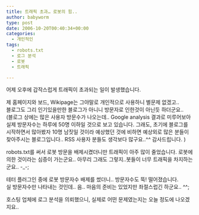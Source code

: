 ```yaml
---
title: 트래픽 초과… 로봇의 힘..
author: babyworm
type: post
date: 2006-10-20T00:40:34+00:00
categories:
  - 개인적인
tags:
  - robots.txt
  - 로그 분석
  - 로봇
  - 트래픽

---
```

어제 오후에 갑작스럽게 트래픽이 초과되는 일이 발생했습니다. 

제 홈페이지와 보드, Wikipage는 그야말로 개인적으로 사용하니 별문제 없겠고..  
블로그도 그리 인기있을만한 블로그가 아니니 방문자로 인한것이 아닌듯 하더군요..  
(블로그 상에는 많은 사용자 방문수가 나오는데.. Google analysis 결과로 미루어보아 실제 방문자수는 하루에 50명 이하일 것으로 보고 있습니다. 그래도, 초기에 블로그를 시작하면서 많아봤자 10명 남짓일 것이라 예상했던 것에 비하면 예상외로 많은 분들이 찾아주시는 블로그입니다.. RSS 사용자 분들도 생각보다 많구요..^^ 감사드립니다. )

robots.txt를 써서 로봇 방문을 배제시켰더니만 트래픽이 아주 많이 줄었습니다. 로봇에 의한 것이라는 심증이 가는군요.. 아무리 그래도 그렇지..봇들이 너무 트래픽을 차지하는군요.. -_-;

테터 플러그인 중에 로봇 방문자수 배제를 썼더니.. 방문자수도 뚝! 떨어졌습니다.  
실 방문자수만 나타내는 것인데.. 음.. 마음의 준비는 있었지만 좌절스럽긴 하군요.. ^^;

호스팅 업체에 로그 분석을 의뢰했으니, 실제로 어떤 문제였는지는 오늘 정도에 나오겠지요..
